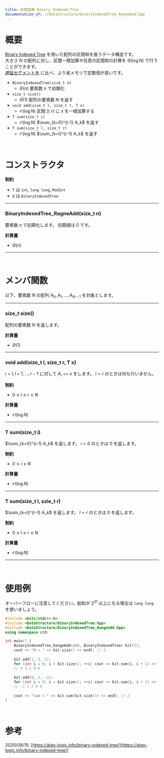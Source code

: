 ```yaml
---
title: 区間加算 Binary Indexed Tree
documentation_of: //DataStructure/BinaryIndexedTree_RangeAdd.hpp
---
```


# 概要
[Binary Indexed Tree](https://tkmst201.github.io/Library/DataStructure/BinaryIndexedTree.hpp) を用いた配列の区間和を扱うデータ構造です。  
大きさ $N$ の配列に対し、区間一樣加算や任意の区間和の計算を $\Theta(\log{N})$ で行うことができます。  
[遅延セグメント木](https://tkmst201.github.io/Library/DataStructure/LazySegmentTree.hpp) に比べ、より省メモリで定数倍が良いです。  

- `BinaryIndexedTree(size_t n)`
	- $\Theta(n)$ 要素数 $n$ で初期化
- `size_t size()`
	- $\Theta(1)$ 配列の要素数 $N$ を返す
- `void add(size_t l, size_t r, T x)`
	- $\mathcal{O}(\log{N})$ 区間 $[l, r)$ に $x$ を一様加算する
- `T sum(size_t i)`
	- $\mathcal{O}(\log{N})$ $\sum_{k=0}^{i-1} A_k$ を返す
- `T sum(size_t l, size_t r)`
	- $\mathcal{O}(\log{N})$ $\sum_{k=l}^{r-1} A_k$ を返す

<br>

# コンストラクタ

**制約**

- `T` は `int`, `long long`, `ModInt`
- `U` は `BinaryIndexedTree`

---

### BinaryIndexedTree_RagneAdd(size_t n)

要素数 $n$ で初期化します。
初期値は $0$ です。  

**計算量**

- $\Theta(n)$

---

<br>

# メンバ関数

以下、要素数 $N$ の配列 $A_0, A_1, \ldots, A_{N-1}$ を対象とします。

---

### size_t size()

配列の要素数 $N$ を返します。  

**計算量**

- $\Theta(1)$

---

### void add(size_t l, size_t r, T x)

$i = l, l+1, \ldots, r-1$ に対して $A_i$ += $x$ をします。
$l = r$ のときは何も行いません。  

**制約**

- $0 \leq l \leq r \leq N$

**計算量**

- $\mathcal{O}(\log{N})$

---

### T sum(size_t i)

$\sum_{k=0}^{i-1} A_k$ を返します。
$i = 0$ のときは $0$ を返します。  

**制約**

- $0 \leq i \leq N$

**計算量**

- $\mathcal{O}(\log{N})$

---

### T sum(size_t l, szie_t r)

$\sum_{k=l}^{r-1} A_k$ を返します。
$l = r$ のときは $0$ を返します。  

**制約**

- $0 \leq l \leq r \leq N$

**計算量**

- $\mathcal{O}(\log{N})$

---

<br>

# 使用例

オーバーフローに注意してください。総和が $2^{31}$ 以上になる場合は `long long` を使いましょう。  

```cpp
#include <bits/stdc++.h>
#include <DataStructure/BinaryIndexedTree.hpp>
#include <DataStructure/BinaryIndexedTree_RangeAdd.hpp>
using namespace std;

int main() {
	BinaryIndexedTree_RangeAdd<int, BinaryIndexedTree> bit(5);
	cout << "N = " << bit.size() << endl; // 5
	
	bit.add(1, 3, 2);
	for (int i = 0; i < bit.size(); ++i) cout << bit.sum(i, i + 1) << " \n"[i + 1 == bit.size()];
	// 0 2 2 0 0
	
	bit.add(0, 2, -1);
	for (int i = 0; i < bit.size(); ++i) cout << bit.sum(i, i + 1) << " \n"[i + 1 == bit.size()];
	// -1 1 2 0 0
	
	cout << "sum = " << bit.sum(bit.size()) << endl; // 2
}
```

<br>

# 参考
2020/08/15: [https://algo-logic.info/binary-indexed-tree/](https://algo-logic.info/binary-indexed-tree/)  

<br>